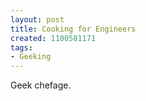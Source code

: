 ```yaml
---
layout: post
title: Cooking for Engineers
created: 1100581171
tags:
- Geeking
---
```

Geek chefage.
